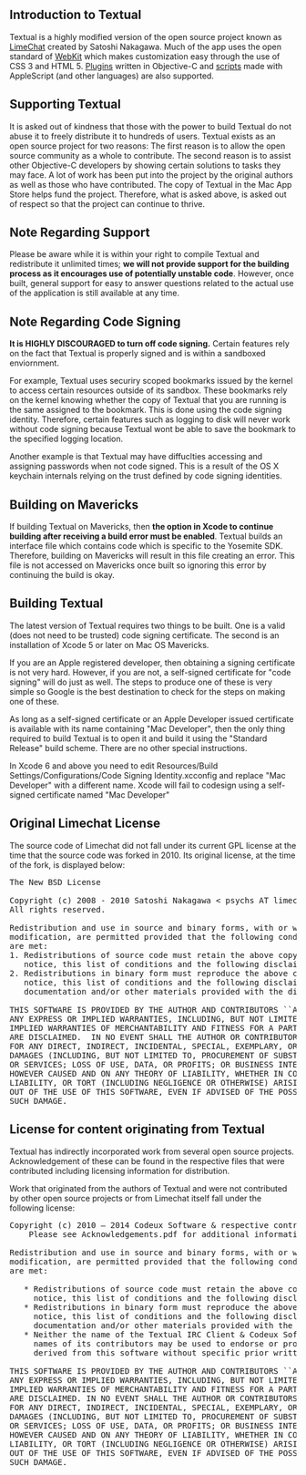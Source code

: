## Introduction to Textual

Textual is a highly modified version of the open source project known as [LimeChat](https://github.com/psychs/limechat) created by Satoshi Nakagawa. Much of the app uses the open standard of [WebKit](http://webkit.org/) which makes customization easy through the use of CSS 3 and HTML 5. [Plugins](http://www.codeux.com/textual/wiki/Writing-Plugins.wiki) written in Objective-C and [scripts](http://www.codeux.com/textual/wiki/Writing-Scripts.wiki) made with AppleScript (and other languages) are also supported.

## Supporting Textual

It is asked out of kindness that those with the power to build Textual do not abuse it to freely distribute it to hundreds of users. Textual exists as an open source project for two reasons: The first reason is to allow the open source community as a whole to contribute. The second reason is to assist other Objective-C developers by showing certain solutions to tasks they may face. A lot of work has been put into the project by the original authors as well as those who have contributed. The copy of Textual in the Mac App Store helps fund the project. Therefore, what is asked above, is asked out of respect so that the project can continue to thrive.

## Note Regarding Support

Please be aware while it is within your right to compile Textual and redistribute it unlimited times; **we will not provide support for the building process as it encourages use of potentially unstable code**. However, once built, general support for easy to answer questions related to the actual use of the application is still available at any time.

## Note Regarding Code Signing

**It is HIGHLY DISCOURAGED to turn off code signing.** Certain features rely on the fact that Textual is properly signed and is within a sandboxed enviornment. 

For example, Textual uses securiry scoped bookmarks issued by the kernel to access certain resources outside of its sandbox. These bookmarks rely on the kernel knowing whether the copy of Textual that you are running is the same assigned to the bookmark. This is done using the code signing identity. Therefore, certain features such as logging to disk will never work without code signing because Textual wont be able to save the bookmark to the specified logging location.

Another example is that Textual may have diffuclties accessing and assigning passwords when not code signed. This is a result of the OS X keychain internals relying on the trust defined by code signing identities. 

## Building on Mavericks

If building Textual on Mavericks, then **the option in Xcode to continue building after receiving a build error must be enabled**. Textual builds an interface file which contains code which is specific to the Yosemite SDK. Therefore, building on Mavericks will result in this file creating an error. This file is not accessed on Mavericks once built so ignoring this error by continuing the build is okay.

## Building Textual

The latest version of Textual requires two things to be built. One is a valid (does not need to be trusted) code signing certificate. The second is an installation of Xcode 5 or later on Mac OS Mavericks.

If you are an Apple registered developer, then obtaining a signing certificate is not very hard. However, if you are not, a self-signed certificate for "code signing" will do just as well. The steps to produce one of these is very simple so Google is the best destination to check for the steps on making one of these.

As long as a self-signed certificate or an Apple Developer issued certificate is available with its name containing "Mac Developer", then the only thing required to build Textual is to open it and build it using the "Standard Release" build scheme. There are no other special instructions. 

In Xcode 6 and above you need to edit Resources/Build Settings/Configurations/Code Signing Identity.xcconfig and replace "Mac Developer" with a different name. Xcode will fail to codesign using a self-signed certificate named "Mac Developer"

## Original Limechat License

The source code of Limechat did not fall under its current GPL license at the time that the source code was forked in 2010. Its original license, at the time of the fork, is displayed below:

<pre>
The New BSD License

Copyright (c) 2008 - 2010 Satoshi Nakagawa < psychs AT limechat DOT net >
All rights reserved. 

Redistribution and use in source and binary forms, with or without
modification, are permitted provided that the following conditions
are met:
1. Redistributions of source code must retain the above copyright
   notice, this list of conditions and the following disclaimer.
2. Redistributions in binary form must reproduce the above copyright
   notice, this list of conditions and the following disclaimer in the
   documentation and/or other materials provided with the distribution.

THIS SOFTWARE IS PROVIDED BY THE AUTHOR AND CONTRIBUTORS ``AS IS'' AND
ANY EXPRESS OR IMPLIED WARRANTIES, INCLUDING, BUT NOT LIMITED TO, THE
IMPLIED WARRANTIES OF MERCHANTABILITY AND FITNESS FOR A PARTICULAR PURPOSE
ARE DISCLAIMED.  IN NO EVENT SHALL THE AUTHOR OR CONTRIBUTORS BE LIABLE
FOR ANY DIRECT, INDIRECT, INCIDENTAL, SPECIAL, EXEMPLARY, OR CONSEQUENTIAL
DAMAGES (INCLUDING, BUT NOT LIMITED TO, PROCUREMENT OF SUBSTITUTE GOODS
OR SERVICES; LOSS OF USE, DATA, OR PROFITS; OR BUSINESS INTERRUPTION)
HOWEVER CAUSED AND ON ANY THEORY OF LIABILITY, WHETHER IN CONTRACT, STRICT
LIABILITY, OR TORT (INCLUDING NEGLIGENCE OR OTHERWISE) ARISING IN ANY WAY
OUT OF THE USE OF THIS SOFTWARE, EVEN IF ADVISED OF THE POSSIBILITY OF
SUCH DAMAGE.
</pre>

## License for content originating from Textual

Textual has indirectly incorporated work from several open source projects. Acknowledgement of these can be found in the respective files that were contributed including licensing information for distribution.

Work that originated from the authors of Textual and were not contributed by other open source projects or from Limechat itself fall under the following license:

<pre>
Copyright (c) 2010 — 2014 Codeux Software & respective contributors.
    Please see Acknowledgements.pdf for additional information.

Redistribution and use in source and binary forms, with or without
modification, are permitted provided that the following conditions
are met:

   * Redistributions of source code must retain the above copyright
     notice, this list of conditions and the following disclaimer.
   * Redistributions in binary form must reproduce the above copyright
     notice, this list of conditions and the following disclaimer in the
     documentation and/or other materials provided with the distribution.
   * Neither the name of the Textual IRC Client & Codeux Software nor the
     names of its contributors may be used to endorse or promote products
     derived from this software without specific prior written permission.

THIS SOFTWARE IS PROVIDED BY THE AUTHOR AND CONTRIBUTORS ``AS IS'' AND
ANY EXPRESS OR IMPLIED WARRANTIES, INCLUDING, BUT NOT LIMITED TO, THE
IMPLIED WARRANTIES OF MERCHANTABILITY AND FITNESS FOR A PARTICULAR PURPOSE
ARE DISCLAIMED. IN NO EVENT SHALL THE AUTHOR OR CONTRIBUTORS BE LIABLE
FOR ANY DIRECT, INDIRECT, INCIDENTAL, SPECIAL, EXEMPLARY, OR CONSEQUENTIAL
DAMAGES (INCLUDING, BUT NOT LIMITED TO, PROCUREMENT OF SUBSTITUTE GOODS
OR SERVICES; LOSS OF USE, DATA, OR PROFITS; OR BUSINESS INTERRUPTION)
HOWEVER CAUSED AND ON ANY THEORY OF LIABILITY, WHETHER IN CONTRACT, STRICT
LIABILITY, OR TORT (INCLUDING NEGLIGENCE OR OTHERWISE) ARISING IN ANY WAY
OUT OF THE USE OF THIS SOFTWARE, EVEN IF ADVISED OF THE POSSIBILITY OF
SUCH DAMAGE.
</pre>
